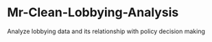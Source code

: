 # Mr-Clean-Lobbying-Analysis
Analyze lobbying data and its relationship with policy decision making
